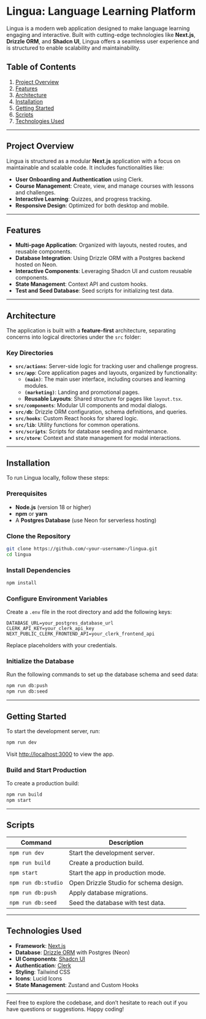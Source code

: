 # Lingua: Language Learning Platform

Lingua is a modern web application designed to make language learning engaging and interactive. Built with cutting-edge technologies like **Next.js**, **Drizzle ORM**, and **Shadcn UI**, Lingua offers a seamless user experience and is structured to enable scalability and maintainability.

## Table of Contents

1. [Project Overview](#project-overview)
2. [Features](#features)
3. [Architecture](#architecture)
4. [Installation](#installation)
5. [Getting Started](#getting-started)
6. [Scripts](#scripts)
7. [Technologies Used](#technologies-used)

---

## Project Overview

Lingua is structured as a modular **Next.js** application with a focus on maintainable and scalable code. It includes functionalities like:

- **User Onboarding and Authentication** using Clerk.
- **Course Management**: Create, view, and manage courses with lessons and challenges.
- **Interactive Learning**: Quizzes, and progress tracking.
- **Responsive Design**: Optimized for both desktop and mobile.

---

## Features

- **Multi-page Application**: Organized with layouts, nested routes, and reusable components.
- **Database Integration**: Using Drizzle ORM with a Postgres backend hosted on Neon.
- **Interactive Components**: Leveraging Shadcn UI and custom reusable components.
- **State Management**: Context API and custom hooks.
- **Test and Seed Database**: Seed scripts for initializing test data.

---

## Architecture

The application is built with a **feature-first** architecture, separating concerns into logical directories under the `src` folder:

### Key Directories

- **`src/actions`**: Server-side logic for tracking user and challenge progress.
- **`src/app`**: Core application pages and layouts, organized by functionality:
  - **`(main)`**: The main user interface, including courses and learning modules.
  - **`(marketing)`**: Landing and promotional pages.
  - **Reusable Layouts**: Shared structure for pages like `layout.tsx`.
- **`src/components`**: Modular UI components and modal dialogs.
- **`src/db`**: Drizzle ORM configuration, schema definitions, and queries.
- **`src/hooks`**: Custom React hooks for shared logic.
- **`src/lib`**: Utility functions for common operations.
- **`src/scripts`**: Scripts for database seeding and maintenance.
- **`src/store`**: Context and state management for modal interactions.

---

## Installation

To run Lingua locally, follow these steps:

### Prerequisites

- **Node.js** (version 18 or higher)
- **npm** or **yarn**
- A **Postgres Database** (use Neon for serverless hosting)

### Clone the Repository

```bash
git clone https://github.com/<your-username>/lingua.git
cd lingua
```

### Install Dependencies

```bash
npm install
```

### Configure Environment Variables

Create a `.env` file in the root directory and add the following keys:

```env
DATABASE_URL=your_postgres_database_url
CLERK_API_KEY=your_clerk_api_key
NEXT_PUBLIC_CLERK_FRONTEND_API=your_clerk_frontend_api
```

Replace placeholders with your credentials.

### Initialize the Database

Run the following commands to set up the database schema and seed data:

```bash
npm run db:push
npm run db:seed
```

---

## Getting Started

To start the development server, run:

```bash
npm run dev
```

Visit [http://localhost:3000](http://localhost:3000) to view the app.

### Build and Start Production

To create a production build:

```bash
npm run build
npm start
```

---

## Scripts

| Command             | Description                            |
| ------------------- | -------------------------------------- |
| `npm run dev`       | Start the development server.          |
| `npm run build`     | Create a production build.             |
| `npm start`         | Start the app in production mode.      |
| `npm run db:studio` | Open Drizzle Studio for schema design. |
| `npm run db:push`   | Apply database migrations.             |
| `npm run db:seed`   | Seed the database with test data.      |

---

## Technologies Used

- **Framework**: [Next.js](https://nextjs.org/)
- **Database**: [Drizzle ORM](https://orm.drizzle.team/) with Postgres (Neon)
- **UI Components**: [Shadcn UI](https://ui.shadcn.com/)
- **Authentication**: [Clerk](https://clerk.dev/)
- **Styling**: Tailwind CSS
- **Icons**: Lucid Icons
- **State Management**: Zustand and Custom Hooks

---

Feel free to explore the codebase, and don’t hesitate to reach out if you have questions or suggestions. Happy coding!

```

```
